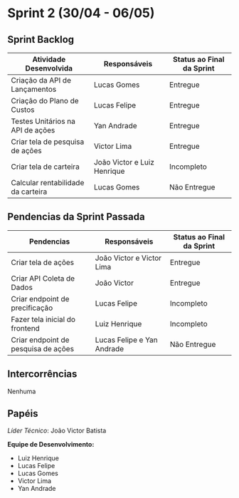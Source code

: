 # Sprint 2 (30/04 - 06/05)

## Sprint Backlog

| Atividade Desenvolvida | Responsáveis     | Status ao Final da Sprint
| --------- | --------------------------------- |---------------------- |
| Criação da API de Lançamentos | Lucas Gomes | Entregue
| Criação do Plano de Custos | Lucas Felipe | Entregue
| Testes Unitários na API de ações | Yan Andrade | Entregue
| Criar tela de pesquisa de ações | Victor Lima | Entregue
| Criar tela de carteira | João Victor e Luiz Henrique | Incompleto
| Calcular rentabilidade da carteira | Lucas Gomes | Não Entregue


## Pendencias da Sprint Passada

| Pendencias | Responsáveis     | Status ao Final da Sprint
| --------- | --------------------------------- |---------------------- |
| Criar tela de ações | João Victor e Victor Lima | Entregue
| Criar API Coleta de Dados | João Victor | Entregue
| Criar endpoint de precificação | Lucas Felipe | Incompleto
| Fazer tela inicial do frontend | Luiz Henrique | Incompleto
| Criar endpoint de pesquisa de ações | Lucas Felipe e Yan Andrade | Não Entregue

## Intercorrências
<!-- Área reservada ao líder técnico -->

Nenhuma


## Papéis

*Líder Técnico*: João Victor Batista

**Equipe de Desenvolvimento:**
- Luiz Henrique
- Lucas Felipe
- Lucas Gomes
- Victor Lima
- Yan Andrade
